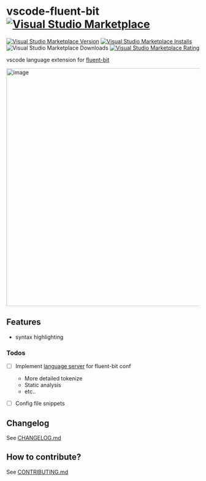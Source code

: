 # vscode-fluent-bit [![Visual Studio Marketplace](https://img.shields.io/badge/-Marketplace-007ACC?logo=visual%20studio%20code&logoColor=ffffff)](https://marketplace.visualstudio.com/items?itemName=sh-cho.vscode-fluent-bit)

[![Visual Studio Marketplace Version](https://img.shields.io/visual-studio-marketplace/v/sh-cho.vscode-fluent-bit)](https://marketplace.visualstudio.com/items?itemName=sh-cho.vscode-fluent-bit)
[![Visual Studio Marketplace Installs](https://img.shields.io/visual-studio-marketplace/i/sh-cho.vscode-fluent-bit)](https://marketplace.visualstudio.com/items?itemName=sh-cho.vscode-fluent-bit)
![Visual Studio Marketplace Downloads](https://img.shields.io/visual-studio-marketplace/d/sh-cho.vscode-fluent-bit)
[![Visual Studio Marketplace Rating](https://img.shields.io/visual-studio-marketplace/r/sh-cho.vscode-fluent-bit)](https://marketplace.visualstudio.com/items?itemName=sh-cho.vscode-fluent-bit&ssr=false#review-details)

vscode language extension for [fluent-bit](https://fluentbit.io/)

<img width="620" alt="image" src="https://user-images.githubusercontent.com/11611397/236528991-9f3b9ce0-8312-49eb-bacd-7fd6f1104a34.png">


## Features

- syntax highlighting

### Todos

- [ ] Implement [language server](https://langserver.org/) for fluent-bit conf
  - More detailed tokenize
  - Static analysis
  - etc..
- [ ] Config file snippets


## Changelog

See [CHANGELOG.md](./CHANGELOG.md)

## How to contribute?

See [CONTRIBUTING.md](./CONTRIBUTING.md)
